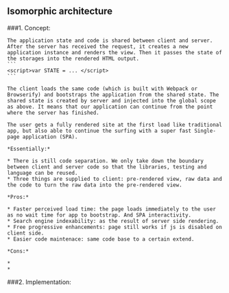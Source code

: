 ## Isomorphic architecture

###1. Concept:

	The application state and code is shared between client and server. After the server has received the request, it creates a new application instance and renders the view. Then it passes the state of the storages into the rendered HTML output.
	```
	<script>var STATE = ... </script>
	```

	The client loads the same code (which is built with Webpack or Browserify) and bootstraps the application from the shared state. The shared state is created by server and injected into the global scope as above. It means that our application can continue from the point where the server has finished.

	The user gets a fully rendered site at the first load like traditional app, but also able to continue the surfing with a super fast Single-page application (SPA).

	*Essentially:*

	* There is still code separation. We only take down the boundary between client and server code so that the libraries, testing and language can be reused.
	* Three things are supplied to client: pre-rendered view, raw data and the code to turn the raw data into the pre-rendered view.

	*Pros:*

	* Faster perceived load time: the page loads immediately to the user as no wait time for app to bootstrap. And SPA interactivity.
	* Search engine indexability: as the result of server side rendering.
	* Free progressive enhancements: page still works if js is disabled on client side.
	* Easier code maintenace: same code base to a certain extend.

	*Cons:*

	*
	*

###2. Implementation:
